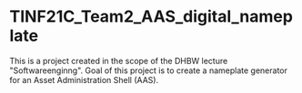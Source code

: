 # TINF21C_Team2_AAS_digital_nameplate
This is a project created in the scope of the DHBW lecture "Softwareenginng".
Goal of this project is to create a nameplate generator for an Asset Administration Shell (AAS).
